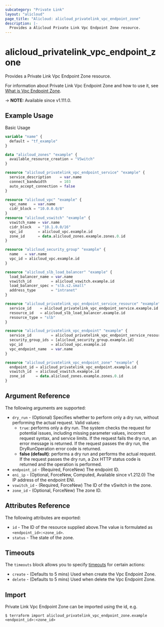 ```yaml
---
subcategory: "Private Link"
layout: "alicloud"
page_title: "Alicloud: alicloud_privatelink_vpc_endpoint_zone"
description: |-
  Provides a Alicloud Private Link Vpc Endpoint Zone resource.
---
```


# alicloud_privatelink_vpc_endpoint_zone

Provides a Private Link Vpc Endpoint Zone resource.



For information about Private Link Vpc Endpoint Zone and how to use it, see [What is Vpc Endpoint Zone](https://www.alibabacloud.com/help/en/privatelink/latest/api-privatelink-2020-04-15-addzonetovpcendpoint).

-> **NOTE:** Available since v1.111.0.

## Example Usage

Basic Usage

```terraform
variable "name" {
  default = "tf_example"
}

data "alicloud_zones" "example" {
  available_resource_creation = "VSwitch"
}

resource "alicloud_privatelink_vpc_endpoint_service" "example" {
  service_description    = var.name
  connect_bandwidth      = 103
  auto_accept_connection = false
}

resource "alicloud_vpc" "example" {
  vpc_name   = var.name
  cidr_block = "10.0.0.0/8"
}
resource "alicloud_vswitch" "example" {
  vswitch_name = var.name
  cidr_block   = "10.1.0.0/16"
  vpc_id       = alicloud_vpc.example.id
  zone_id      = data.alicloud_zones.example.zones.0.id
}

resource "alicloud_security_group" "example" {
  name   = var.name
  vpc_id = alicloud_vpc.example.id
}

resource "alicloud_slb_load_balancer" "example" {
  load_balancer_name = var.name
  vswitch_id         = alicloud_vswitch.example.id
  load_balancer_spec = "slb.s2.small"
  address_type       = "intranet"
}

resource "alicloud_privatelink_vpc_endpoint_service_resource" "example" {
  service_id    = alicloud_privatelink_vpc_endpoint_service.example.id
  resource_id   = alicloud_slb_load_balancer.example.id
  resource_type = "slb"
}

resource "alicloud_privatelink_vpc_endpoint" "example" {
  service_id         = alicloud_privatelink_vpc_endpoint_service_resource.example.service_id
  security_group_ids = [alicloud_security_group.example.id]
  vpc_id             = alicloud_vpc.example.id
  vpc_endpoint_name  = var.name
}

resource "alicloud_privatelink_vpc_endpoint_zone" "example" {
  endpoint_id = alicloud_privatelink_vpc_endpoint.example.id
  vswitch_id  = alicloud_vswitch.example.id
  zone_id     = data.alicloud_zones.example.zones.0.id
}
```

## Argument Reference

The following arguments are supported:
* `dry_run` - (Optional) Specifies whether to perform only a dry run, without performing the actual request. Valid values:
  - `true`: performs only a dry run. The system checks the request for potential issues, including missing parameter values, incorrect request syntax, and service limits. If the request fails the dry run, an error message is returned. If the request passes the dry run, the DryRunOperation error code is returned.
  - **false (default)**: performs a dry run and performs the actual request. If the request passes the dry run, a 2xx HTTP status code is returned and the operation is performed.
* `endpoint_id` - (Required, ForceNew) The endpoint ID.
* `eni_ip` - (Optional, ForceNew, Computed, Available since v1.212.0) The IP address of the endpoint ENI.
* `vswitch_id` - (Required, ForceNew) The ID of the vSwitch in the zone.
* `zone_id` - (Optional, ForceNew) The zone ID.

## Attributes Reference

The following attributes are exported:
* `id` - The ID of the resource supplied above.The value is formulated as `<endpoint_id>:<zone_id>`.
* `status` - The state of the zone. 

## Timeouts

The `timeouts` block allows you to specify [timeouts](https://www.terraform.io/docs/configuration-0-11/resources.html#timeouts) for certain actions:
* `create` - (Defaults to 5 mins) Used when create the Vpc Endpoint Zone.
* `delete` - (Defaults to 5 mins) Used when delete the Vpc Endpoint Zone.

## Import

Private Link Vpc Endpoint Zone can be imported using the id, e.g.

```shell
$ terraform import alicloud_privatelink_vpc_endpoint_zone.example <endpoint_id>:<zone_id>
```
